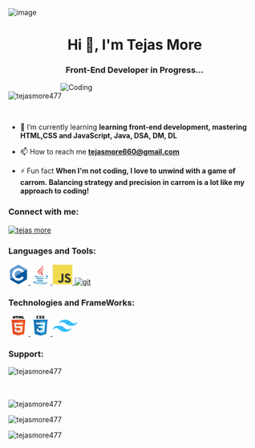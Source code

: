 ![image](https://github.com/TejasMore477/TejasMore477/assets/132757112/16b2ae1d-d7ab-4c3f-945b-6aabb1d454b5)

<h1 align="center">Hi 👋, I'm Tejas More</h1>
<h3 align="center">Front-End Developer in Progress...</h3>
<img align="right" alt="Coding" width="400" src="https://media.tenor.com/rePDfDWO3XoAAAAd/hacking.gif">

<p align="left"> <img src="https://komarev.com/ghpvc/?username=tejasmore477&label=Profile%20views&color=0e75b6&style=flat" alt="tejasmore477" /> </p>

<p align="left"> <a href="https://twitter.com/" target="blank"><img src="https://img.shields.io/twitter/follow/?logo=twitter&style=for-the-badge" alt="" /></a> </p>

- 🌱 I’m currently learning **learning front-end development, mastering HTML,CSS and JavaScript, Java, DSA, DM, DL**

- 📫 How to reach me **tejasmore660@gmail.com**

- ⚡ Fun fact **When I'm not coding, I love to unwind with a game of carrom. Balancing strategy and precision in carrom is a lot like my approach to coding!**

<h3 align="left">Connect with me:</h3>
<p align="left">
<a href="https://linkedin.com/in/tejas more" target="blank"><img align="center" src="https://raw.githubusercontent.com/rahuldkjain/github-profile-readme-generator/master/src/images/icons/Social/linked-in-alt.svg" alt="tejas more" height="30" width="40" /></a>
</p>

<h3 align="left">Languages and Tools:</h3>
<p align="left" display="block"> <a href="https://www.cprogramming.com/" target="_blank" rel="noreferrer"> <img src="https://raw.githubusercontent.com/devicons/devicon/master/icons/c/c-original.svg" alt="c" width="40" height="40"/> </a> <a href="https://www.java.com" target="_blank" rel="noreferrer"> <img src="https://raw.githubusercontent.com/devicons/devicon/master/icons/java/java-original.svg" alt="java" width="40" height="40"/> </a> <a href="https://developer.mozilla.org/en-US/docs/Web/JavaScript" target="_blank" rel="noreferrer"> <img src="https://raw.githubusercontent.com/devicons/devicon/master/icons/javascript/javascript-original.svg" alt="javascript" width="40" height="40"/> </a>  <a href="https://git-scm.com/" target="_blank" rel="noreferrer"> <img src="https://www.vectorlogo.zone/logos/git-scm/git-scm-icon.svg" alt="git" width="40" height="40"/> </a> </p>

<h3 align="left">Technologies and FrameWorks:</h3>
<p align="left" display="block"> <a href="https://www.w3.org/html/" target="_blank" rel="noreferrer"> <img src="https://raw.githubusercontent.com/devicons/devicon/master/icons/html5/html5-original-wordmark.svg" alt="html5" width="40" height="40"/> </a>  <a href="https://www.w3schools.com/css/" target="_blank" rel="noreferrer"> <img src="https://raw.githubusercontent.com/devicons/devicon/master/icons/css3/css3-original-wordmark.svg" alt="css3" width="40" height="40"/> </a> <a href="https://tailwindcss.com/" target="_blank" rel="noreferrer"> <img src="https://github.com/devicons/devicon/blob/master/icons/tailwindcss/tailwindcss-original.svg" alt="c" width="50" height="40"/> </a></p>
  
<h3 align="left">Support:</h3>
<p><a href="https://www.buymeacoffee.com/tejasmore477"> <img align="left" src="https://cdn.buymeacoffee.com/buttons/v2/default-yellow.png" height="50" width="210" alt="tejasmore477" /></a></p><br><br><br>

<p><img align="left" src="https://github-readme-stats.vercel.app/api/top-langs?username=tejasmore477&show_icons=true&locale=en&layout=compact" alt="tejasmore477" /></p> <br>

<p>&nbsp;<img align="left" src="https://github-readme-stats.vercel.app/api?username=tejasmore477&show_icons=true&locale=en" alt="tejasmore477" /></p>

<p><img src="https://github-readme-streak-stats.herokuapp.com/?user=tejasmore477&" alt="tejasmore477" /></p>
